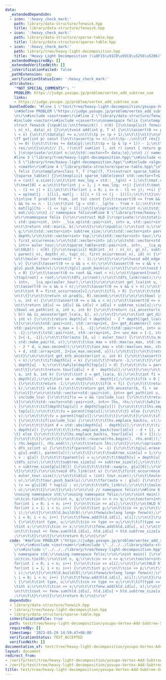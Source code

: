 ```yaml
---
data:
  _extendedDependsOn:
  - icon: ':heavy_check_mark:'
    path: library/data-structure/fenwick.hpp
    title: library/data-structure/fenwick.hpp
  - icon: ':heavy_check_mark:'
    path: library/data-structure/sparse-table.hpp
    title: library/data-structure/sparse-table.hpp
  - icon: ':heavy_check_mark:'
    path: library/tree/heavy-light-decomposition.hpp
    title: "Heavy Light Decomposition (\u8F15\u91CD\u93C8\u5256\u5206)"
  _extendedRequiredBy: []
  _extendedVerifiedWith: []
  _isVerificationFailed: false
  _pathExtension: cpp
  _verificationStatusIcon: ':heavy_check_mark:'
  attributes:
    '*NOT_SPECIAL_COMMENTS*': ''
    PROBLEM: https://judge.yosupo.jp/problem/vertex_add_subtree_sum
    links:
    - https://judge.yosupo.jp/problem/vertex_add_subtree_sum
  bundledCode: "#line 1 \"test/tree/heavy-light-decomposition/yosupo-Vertex-Add-Subtree-Sum.test.cpp\"\
    \n#define PROBLEM \"https://judge.yosupo.jp/problem/vertex_add_subtree_sum\"\r\
    \n\r\n#include <iostream>\r\n#line 2 \"library/data-structure/fenwick.hpp\"\n\
    #include <vector>\n#include <cassert>\n\nnamespace felix {\n\ntemplate<class T>\n\
    struct fenwick {\npublic:\n\tfenwick() : n(0) {}\n\texplicit fenwick(int _n) :\
    \ n(_n), data(_n) {}\n\n\tvoid add(int p, T x) {\n\t\tassert(0 <= p);\n\t\twhile(p\
    \ < n) {\n\t\t\tdata[p] += x;\n\t\t\tp |= (p + 1);\n\t\t}\n\t}\n\n\t// [0, p)\n\
    \tT get(int p) const {\n\t\tassert(p <= n);\n\t\tp--;\n\t\tT res{};\n\t\twhile(p\
    \ >= 0) {\n\t\t\tres += data[p];\n\t\t\tp = (p & (p + 1)) - 1;\n\t\t}\n\t\treturn\
    \ res;\n\t}\n\n\t// [l, r)\n\tT sum(int l, int r) const { return get(r) - get(l);\
    \ }\n\nprivate:\n\tint n;\n\tstd::vector<T> data;\n};\n\n} // namespace felix\n\
    #line 3 \"library/tree/heavy-light-decomposition.hpp\"\n#include <array>\r\n#line\
    \ 5 \"library/tree/heavy-light-decomposition.hpp\"\n#include <algorithm>\r\n#include\
    \ <cmath>\r\n#line 4 \"library/data-structure/sparse-table.hpp\"\n\nnamespace\
    \ felix {\n\ntemplate<class T, T (*op)(T, T)>\nstruct sparse_table {\npublic:\n\
    \tsparse_table() {}\n\texplicit sparse_table(const std::vector<T>& a) {\n\t\t\
    n = (int) a.size();\n\t\tint max_log = std::__lg(n) + 1;\n\t\tmat.resize(max_log);\n\
    \t\tmat[0] = a;\n\t\tfor(int j = 1; j < max_log; ++j) {\n\t\t\tmat[j].resize(n\
    \ - (1 << j) + 1);\n\t\t\tfor(int i = 0; i <= n - (1 << j); ++i) {\n\t\t\t\tmat[j][i]\
    \ = op(mat[j - 1][i], mat[j - 1][i + (1 << (j - 1))]);\n\t\t\t}\n\t\t}\n\t}\n\n\
    \tinline T prod(int from, int to) const {\n\t\tassert(0 <= from && from <= to\
    \ && to <= n - 1);\n\t\tint lg = std::__lg(to - from + 1);\n\t\treturn op(mat[lg][from],\
    \ mat[lg][to - (1 << lg) + 1]);\n\t}\n\nprivate:\n\tint n;\n\tstd::vector<std::vector<T>>\
    \ mat;\n};\n\n} // namespace felix\n#line 8 \"library/tree/heavy-light-decomposition.hpp\"\
    \n\r\nnamespace felix {\r\n\r\nstruct HLD {\r\nprivate:\r\n\tstatic constexpr\
    \ std::pair<int, int> __lca_op(std::pair<int, int> a, std::pair<int, int> b) {\r\
    \n\t\treturn std::min(a, b);\r\n\t}\r\n\r\npublic:\r\n\tint n;\r\n\tstd::vector<std::vector<int>>\
    \ g;\r\n\tstd::vector<int> subtree_size;\r\n\tstd::vector<int> parent;\r\n\tstd::vector<int>\
    \ depth;\r\n\tstd::vector<int> top;\r\n\tstd::vector<int> tour;\r\n\tstd::vector<int>\
    \ first_occurrence;\r\n\tstd::vector<int> id;\r\n\tstd::vector<std::pair<int,\
    \ int>> euler_tour;\r\n\tsparse_table<std::pair<int, int>, __lca_op> st;\r\n\r\
    \n\tHLD() : n(0) {}\r\n\texplicit HLD(int _n) : n(_n), g(_n), subtree_size(_n),\
    \ parent(_n), depth(_n), top(_n), first_occurrence(_n), id(_n) {\r\n\t\ttour.reserve(n);\r\
    \n\t\teuler_tour.reserve(2 * n - 1);\r\n\t}\r\n\r\n\tvoid add_edge(int u, int\
    \ v) {\r\n\t\tassert(0 <= u && u < n);\r\n\t\tassert(0 <= v && v < n);\r\n\t\t\
    g[u].push_back(v);\r\n\t\tg[v].push_back(u);\r\n\t}\r\n\r\n\tvoid build(int root\
    \ = 0) {\r\n\t\tassert(0 <= root && root < n);\r\n\t\tparent[root] = -1;\r\n\t\
    \ttop[root] = root;\r\n\t\tdfs_sz(root);\r\n\t\tdfs_link(root);\r\n\t\tst = sparse_table<std::pair<int,\
    \ int>, __lca_op>(euler_tour);\r\n\t}\r\n\r\n\tint get_lca(int u, int v) {\r\n\
    \t\tassert(0 <= u && u < n);\r\n\t\tassert(0 <= v && v < n);\r\n\t\tint L = first_occurrence[u];\r\
    \n\t\tint R = first_occurrence[v];\r\n\t\tif(L > R) {\r\n\t\t\tstd::swap(L, R);\r\
    \n\t\t}\r\n\t\treturn st.prod(L, R).second;\r\n\t}\r\n\r\n\tbool is_ancestor(int\
    \ u, int v) {\r\n\t\tassert(0 <= u && u < n);\r\n\t\tassert(0 <= v && v < n);\r\
    \n\t\treturn id[u] <= id[v] && id[v] < id[u] + subtree_size[u];\r\n\t}\r\n\r\n\
    \tbool on_path(int a, int x, int b) {\r\n\t\treturn (is_ancestor(x, a) || is_ancestor(x,\
    \ b)) && is_ancestor(get_lca(a, b), x);\r\n\t}\r\n\r\n\tint get_distance(int u,\
    \ int v) {\r\n\t\treturn depth[u] + depth[v] - 2 * depth[(get_lca(u, v))];\r\n\
    \t}\r\n\r\n\tstd::pair<int, std::array<int, 2>> get_diameter() const {\r\n\t\t\
    std::pair<int, int> u_max = {-1, -1};\r\n\t\tstd::pair<int, int> ux_max = {-1,\
    \ -1};\r\n\t\tstd::pair<int, std::array<int, 2>> uxv_max = {-1, std::array<int,\
    \ 2>{-1, -1}};\r\n\t\tfor(auto [d, u] : euler_tour) {\r\n\t\t\tu_max = std::max(u_max,\
    \ std::make_pair(d, u));\r\n\t\t\tux_max = std::max(ux_max, std::make_pair(u_max.first\
    \ - 2 * d, u_max.second));\r\n\t\t\tuxv_max = std::max(uxv_max, std::make_pair(ux_max.first\
    \ + d, std::array<int, 2>{ux_max.second, u}));\r\n\t\t}\r\n\t\treturn uxv_max;\r\
    \n\t}\r\n\r\n\tint get_kth_ancestor(int u, int k) {\r\n\t\tassert(0 <= u && u\
    \ < n);\r\n\t\tif(depth[u] < k) {\r\n\t\t\treturn -1;\r\n\t\t}\r\n\t\tint d =\
    \ depth[u] - k;\r\n\t\twhile(depth[top[u]] > d) {\r\n\t\t\tu = parent[top[u]];\r\
    \n\t\t}\r\n\t\treturn tour[id[u] + d - depth[u]];\r\n\t}\r\n\r\n\tint get_kth_node_on_path(int\
    \ a, int b, int k) {\r\n\t\tint z = get_lca(a, b);\r\n\t\tint fi = depth[a] -\
    \ depth[z];\r\n\t\tint se = depth[b] - depth[z];\r\n\t\tif(k < 0 || k > fi + se)\
    \ {\r\n\t\t\treturn -1;\r\n\t\t}\r\n\t\tif(k < fi) {\r\n\t\t\treturn get_kth_ancestor(a,\
    \ k);\r\n\t\t} else {\r\n\t\t\treturn get_kth_ancestor(b, fi + se - k);\r\n\t\t\
    }\r\n\t}\r\n\r\n\tstd::vector<std::pair<int, int>> get_path(int u, int v, bool\
    \ include_lca) {\r\n\t\tif(u == v && !include_lca) {\r\n\t\t\treturn {};\r\n\t\
    \t}\r\n\t\tstd::vector<std::pair<int, int>> lhs, rhs;\r\n\t\twhile(top[u] != top[v])\
    \ {\r\n\t\t\tif(depth[top[u]] > depth[top[v]]) {\r\n\t\t\t\tlhs.emplace_back(u,\
    \ top[u]);\r\n\t\t\t\tu = parent[top[u]];\r\n\t\t\t} else {\r\n\t\t\t\trhs.emplace_back(top[v],\
    \ v);\r\n\t\t\t\tv = parent[top[v]];\r\n\t\t\t}\r\n\t\t}\r\n\t\tif(u != v || include_lca)\
    \ {\r\n\t\t\tif(include_lca) {\r\n\t\t\t\tlhs.emplace_back(u, v);\r\n\t\t\t} else\
    \ {\r\n\t\t\t\tint d = std::abs(depth[u] - depth[v]);\r\n\t\t\t\tif(depth[u] <\
    \ depth[v]) {\r\n\t\t\t\t\trhs.emplace_back(tour[id[v] - d + 1], v);\r\n\t\t\t\
    \t} else {\r\n\t\t\t\t\tlhs.emplace_back(u, tour[id[u] - d + 1]);\r\n\t\t\t\t\
    }\r\n\t\t\t}\r\n\t\t}\r\n\t\tstd::reverse(rhs.begin(), rhs.end());\r\n\t\tlhs.insert(lhs.end(),\
    \ rhs.begin(), rhs.end());\r\n\t\treturn lhs;\r\n\t}\r\n\r\nprivate:\r\n\tvoid\
    \ dfs_sz(int u) {\r\n\t\tif(parent[u] != -1) {\r\n\t\t\tg[u].erase(std::find(g[u].begin(),\
    \ g[u].end(), parent[u]));\r\n\t\t}\r\n\t\tsubtree_size[u] = 1;\r\n\t\tfor(auto&\
    \ v : g[u]) {\r\n\t\t\tparent[v] = u;\r\n\t\t\tdepth[v] = depth[u] + 1;\r\n\t\t\
    \tdfs_sz(v);\r\n\t\t\tsubtree_size[u] += subtree_size[v];\r\n\t\t\tif(subtree_size[v]\
    \ > subtree_size[g[u][0]]) {\r\n\t\t\t\tstd::swap(v, g[u][0]);\r\n\t\t\t}\r\n\t\
    \t}\r\n\t}\r\n\r\n\tvoid dfs_link(int u) {\r\n\t\tfirst_occurrence[u] = (int)\
    \ euler_tour.size();\r\n\t\tid[u] = (int) tour.size();\r\n\t\teuler_tour.emplace_back(depth[u],\
    \ u);\r\n\t\ttour.push_back(u);\r\n\t\tfor(auto v : g[u]) {\r\n\t\t\ttop[v] =\
    \ (v == g[u][0] ? top[u] : v);\r\n\t\t\tdfs_link(v);\r\n\t\t\teuler_tour.emplace_back(depth[u],\
    \ u);\r\n\t\t}\r\n\t}\r\n};\r\n\r\n} // namespace felix\r\n#line 6 \"test/tree/heavy-light-decomposition/yosupo-Vertex-Add-Subtree-Sum.test.cpp\"\
    \nusing namespace std;\r\nusing namespace felix;\r\n\r\nint main() {\r\n\tios::sync_with_stdio(false);\r\
    \n\tcin.tie(0);\r\n\tint n, q;\r\n\tcin >> n >> q;\r\n\tvector<int> a(n);\r\n\t\
    for(int i = 0; i < n; i++) {\r\n\t\tcin >> a[i];\r\n\t}\r\n\tHLD hld(n);\r\n\t\
    for(int i = 1; i < n; i++) {\r\n\t\tint p;\r\n\t\tcin >> p;\r\n\t\thld.add_edge(p,\
    \ i);\r\n\t}\r\n\thld.build(0);\r\n\tfenwick<long long> fenw(n);\r\n\tfor(int\
    \ i = 0; i < n; i++) {\r\n\t\tfenw.add(hld.id[i], a[i]);\r\n\t}\r\n\twhile(q--)\
    \ {\r\n\t\tint type, u;\r\n\t\tcin >> type >> u;\r\n\t\tif(type == 0) {\r\n\t\t\
    \tint x;\r\n\t\t\tcin >> x;\r\n\t\t\tfenw.add(hld.id[u], x);\r\n\t\t} else {\r\
    \n\t\t\tcout << fenw.sum(hld.id[u], hld.id[u] + hld.subtree_size[u]) << \"\\n\"\
    ;\r\n\t\t}\r\n\t}\r\n\treturn 0;\r\n}\r\n"
  code: "#define PROBLEM \"https://judge.yosupo.jp/problem/vertex_add_subtree_sum\"\
    \r\n\r\n#include <iostream>\r\n#include \"../../../library/data-structure/fenwick.hpp\"\
    \r\n#include \"../../../library/tree/heavy-light-decomposition.hpp\"\r\nusing\
    \ namespace std;\r\nusing namespace felix;\r\n\r\nint main() {\r\n\tios::sync_with_stdio(false);\r\
    \n\tcin.tie(0);\r\n\tint n, q;\r\n\tcin >> n >> q;\r\n\tvector<int> a(n);\r\n\t\
    for(int i = 0; i < n; i++) {\r\n\t\tcin >> a[i];\r\n\t}\r\n\tHLD hld(n);\r\n\t\
    for(int i = 1; i < n; i++) {\r\n\t\tint p;\r\n\t\tcin >> p;\r\n\t\thld.add_edge(p,\
    \ i);\r\n\t}\r\n\thld.build(0);\r\n\tfenwick<long long> fenw(n);\r\n\tfor(int\
    \ i = 0; i < n; i++) {\r\n\t\tfenw.add(hld.id[i], a[i]);\r\n\t}\r\n\twhile(q--)\
    \ {\r\n\t\tint type, u;\r\n\t\tcin >> type >> u;\r\n\t\tif(type == 0) {\r\n\t\t\
    \tint x;\r\n\t\t\tcin >> x;\r\n\t\t\tfenw.add(hld.id[u], x);\r\n\t\t} else {\r\
    \n\t\t\tcout << fenw.sum(hld.id[u], hld.id[u] + hld.subtree_size[u]) << \"\\n\"\
    ;\r\n\t\t}\r\n\t}\r\n\treturn 0;\r\n}\r\n"
  dependsOn:
  - library/data-structure/fenwick.hpp
  - library/tree/heavy-light-decomposition.hpp
  - library/data-structure/sparse-table.hpp
  isVerificationFile: true
  path: test/tree/heavy-light-decomposition/yosupo-Vertex-Add-Subtree-Sum.test.cpp
  requiredBy: []
  timestamp: '2023-05-29 14:59:47+08:00'
  verificationStatus: TEST_ACCEPTED
  verifiedWith: []
documentation_of: test/tree/heavy-light-decomposition/yosupo-Vertex-Add-Subtree-Sum.test.cpp
layout: document
redirect_from:
- /verify/test/tree/heavy-light-decomposition/yosupo-Vertex-Add-Subtree-Sum.test.cpp
- /verify/test/tree/heavy-light-decomposition/yosupo-Vertex-Add-Subtree-Sum.test.cpp.html
title: test/tree/heavy-light-decomposition/yosupo-Vertex-Add-Subtree-Sum.test.cpp
---
```


